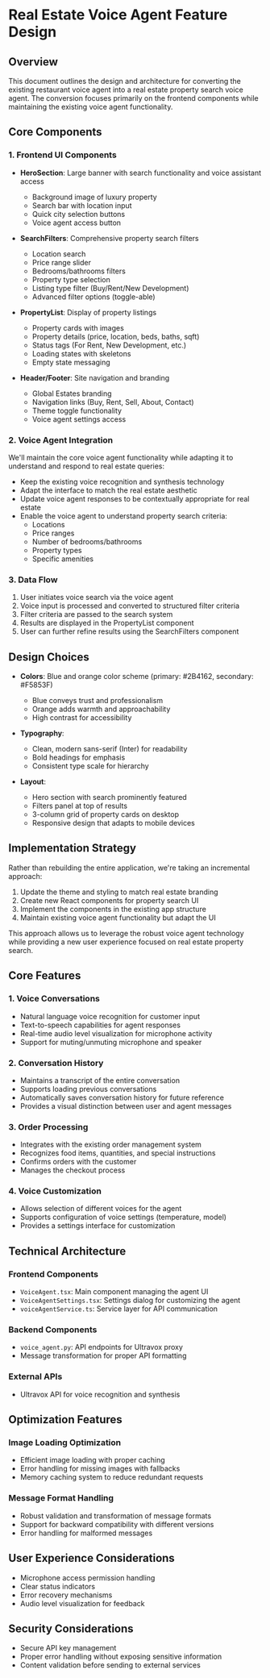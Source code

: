 # Real Estate Voice Agent Feature Design

## Overview

This document outlines the design and architecture for converting the existing restaurant voice agent into a real estate property search voice agent. The conversion focuses primarily on the frontend components while maintaining the existing voice agent functionality.

## Core Components

### 1. Frontend UI Components

- **HeroSection**: Large banner with search functionality and voice assistant access
  - Background image of luxury property
  - Search bar with location input
  - Quick city selection buttons
  - Voice agent access button

- **SearchFilters**: Comprehensive property search filters
  - Location search
  - Price range slider
  - Bedrooms/bathrooms filters
  - Property type selection
  - Listing type filter (Buy/Rent/New Development)
  - Advanced filter options (toggle-able)

- **PropertyList**: Display of property listings
  - Property cards with images
  - Property details (price, location, beds, baths, sqft)
  - Status tags (For Rent, New Development, etc.)
  - Loading states with skeletons
  - Empty state messaging

- **Header/Footer**: Site navigation and branding
  - Global Estates branding
  - Navigation links (Buy, Rent, Sell, About, Contact)
  - Theme toggle functionality
  - Voice agent settings access

### 2. Voice Agent Integration

We'll maintain the core voice agent functionality while adapting it to understand and respond to real estate queries:

- Keep the existing voice recognition and synthesis technology
- Adapt the interface to match the real estate aesthetic
- Update voice agent responses to be contextually appropriate for real estate
- Enable the voice agent to understand property search criteria:
  - Locations
  - Price ranges
  - Number of bedrooms/bathrooms
  - Property types
  - Specific amenities

### 3. Data Flow

1. User initiates voice search via the voice agent
2. Voice input is processed and converted to structured filter criteria
3. Filter criteria are passed to the search system
4. Results are displayed in the PropertyList component
5. User can further refine results using the SearchFilters component

## Design Choices

- **Colors**: Blue and orange color scheme (primary: #2B4162, secondary: #F5853F)
  - Blue conveys trust and professionalism
  - Orange adds warmth and approachability
  - High contrast for accessibility

- **Typography**: 
  - Clean, modern sans-serif (Inter) for readability
  - Bold headings for emphasis
  - Consistent type scale for hierarchy

- **Layout**:
  - Hero section with search prominently featured
  - Filters panel at top of results
  - 3-column grid of property cards on desktop
  - Responsive design that adapts to mobile devices

## Implementation Strategy

Rather than rebuilding the entire application, we're taking an incremental approach:

1. Update the theme and styling to match real estate branding
2. Create new React components for property search UI
3. Implement the components in the existing app structure
4. Maintain existing voice agent functionality but adapt the UI

This approach allows us to leverage the robust voice agent technology while providing a new user experience focused on real estate property search.

## Core Features

### 1. Voice Conversations
- Natural language voice recognition for customer input
- Text-to-speech capabilities for agent responses
- Real-time audio level visualization for microphone activity
- Support for muting/unmuting microphone and speaker

### 2. Conversation History
- Maintains a transcript of the entire conversation
- Supports loading previous conversations
- Automatically saves conversation history for future reference
- Provides a visual distinction between user and agent messages

### 3. Order Processing
- Integrates with the existing order management system
- Recognizes food items, quantities, and special instructions
- Confirms orders with the customer
- Manages the checkout process

### 4. Voice Customization
- Allows selection of different voices for the agent
- Supports configuration of voice settings (temperature, model)
- Provides a settings interface for customization

## Technical Architecture

### Frontend Components
- `VoiceAgent.tsx`: Main component managing the agent UI
- `VoiceAgentSettings.tsx`: Settings dialog for customizing the agent
- `voiceAgentService.ts`: Service layer for API communication

### Backend Components 
- `voice_agent.py`: API endpoints for Ultravox proxy
- Message transformation for proper API formatting

### External APIs
- Ultravox API for voice recognition and synthesis

## Optimization Features

### Image Loading Optimization
- Efficient image loading with proper caching
- Error handling for missing images with fallbacks
- Memory caching system to reduce redundant requests

### Message Format Handling
- Robust validation and transformation of message formats
- Support for backward compatibility with different versions
- Error handling for malformed messages

## User Experience Considerations
- Microphone access permission handling
- Clear status indicators
- Error recovery mechanisms
- Audio level visualization for feedback

## Security Considerations
- Secure API key management
- Proper error handling without exposing sensitive information
- Content validation before sending to external services 